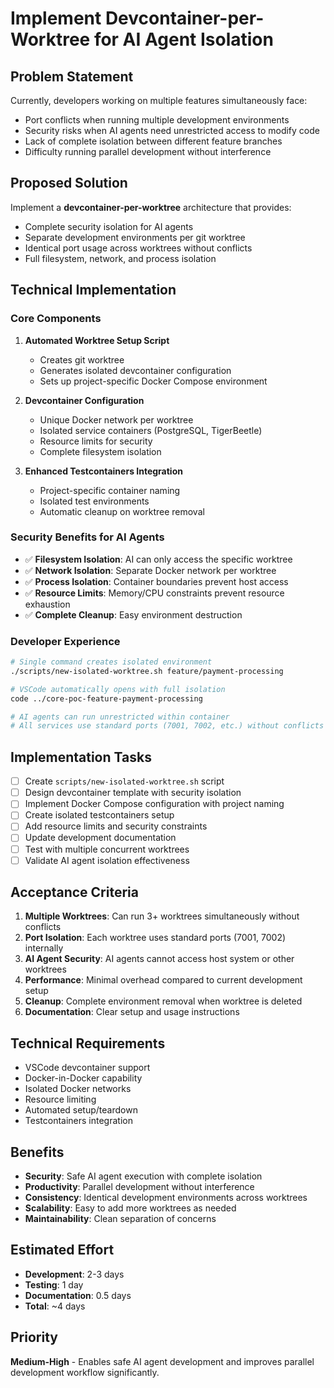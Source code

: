 # Implement Devcontainer-per-Worktree for AI Agent Isolation

## Problem Statement

Currently, developers working on multiple features simultaneously face:

- Port conflicts when running multiple development environments
- Security risks when AI agents need unrestricted access to modify code
- Lack of complete isolation between different feature branches
- Difficulty running parallel development without interference

## Proposed Solution

Implement a **devcontainer-per-worktree** architecture that provides:

- Complete security isolation for AI agents
- Separate development environments per git worktree
- Identical port usage across worktrees without conflicts
- Full filesystem, network, and process isolation

## Technical Implementation

### Core Components

1. **Automated Worktree Setup Script**
   - Creates git worktree
   - Generates isolated devcontainer configuration
   - Sets up project-specific Docker Compose environment

2. **Devcontainer Configuration**
   - Unique Docker network per worktree
   - Isolated service containers (PostgreSQL, TigerBeetle)
   - Resource limits for security
   - Complete filesystem isolation

3. **Enhanced Testcontainers Integration**
   - Project-specific container naming
   - Isolated test environments
   - Automatic cleanup on worktree removal

### Security Benefits for AI Agents

- ✅ **Filesystem Isolation**: AI can only access the specific worktree
- ✅ **Network Isolation**: Separate Docker network per worktree
- ✅ **Process Isolation**: Container boundaries prevent host access
- ✅ **Resource Limits**: Memory/CPU constraints prevent resource exhaustion
- ✅ **Complete Cleanup**: Easy environment destruction

### Developer Experience

```bash
# Single command creates isolated environment
./scripts/new-isolated-worktree.sh feature/payment-processing

# VSCode automatically opens with full isolation
code ../core-poc-feature-payment-processing

# AI agents can run unrestricted within container
# All services use standard ports (7001, 7002, etc.) without conflicts
```

## Implementation Tasks

- [ ] Create `scripts/new-isolated-worktree.sh` script
- [ ] Design devcontainer template with security isolation
- [ ] Implement Docker Compose configuration with project naming
- [ ] Create isolated testcontainers setup
- [ ] Add resource limits and security constraints
- [ ] Update development documentation
- [ ] Test with multiple concurrent worktrees
- [ ] Validate AI agent isolation effectiveness

## Acceptance Criteria

1. **Multiple Worktrees**: Can run 3+ worktrees simultaneously without conflicts
2. **Port Isolation**: Each worktree uses standard ports (7001, 7002) internally
3. **AI Agent Security**: AI agents cannot access host system or other worktrees
4. **Performance**: Minimal overhead compared to current development setup
5. **Cleanup**: Complete environment removal when worktree is deleted
6. **Documentation**: Clear setup and usage instructions

## Technical Requirements

- VSCode devcontainer support
- Docker-in-Docker capability
- Isolated Docker networks
- Resource limiting
- Automated setup/teardown
- Testcontainers integration

## Benefits

- **Security**: Safe AI agent execution with complete isolation
- **Productivity**: Parallel development without interference
- **Consistency**: Identical development environments across worktrees
- **Scalability**: Easy to add more worktrees as needed
- **Maintainability**: Clean separation of concerns

## Estimated Effort

- **Development**: 2-3 days
- **Testing**: 1 day
- **Documentation**: 0.5 days
- **Total**: ~4 days

## Priority

**Medium-High** - Enables safe AI agent development and improves parallel development workflow significantly.
